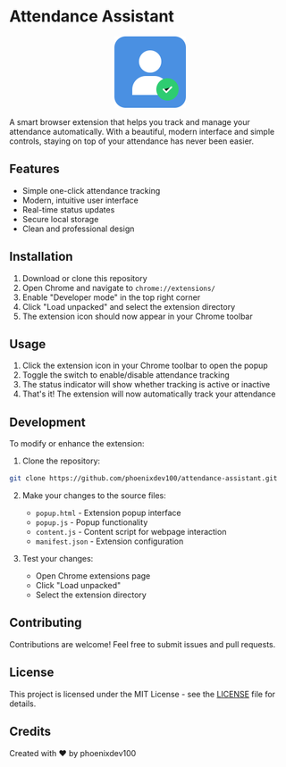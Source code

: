# Attendance Assistant

<div align="center">
  <img src="assets/logo.svg" alt="Attendance Assistant Logo" width="128" height="128">
</div>

A smart browser extension that helps you track and manage your attendance automatically. With a beautiful, modern interface and simple controls, staying on top of your attendance has never been easier.

## Features

- Simple one-click attendance tracking
- Modern, intuitive user interface
- Real-time status updates
- Secure local storage
- Clean and professional design

## Installation

1. Download or clone this repository
2. Open Chrome and navigate to `chrome://extensions/`
3. Enable "Developer mode" in the top right corner
4. Click "Load unpacked" and select the extension directory
5. The extension icon should now appear in your Chrome toolbar

## Usage

1. Click the extension icon in your Chrome toolbar to open the popup
2. Toggle the switch to enable/disable attendance tracking
3. The status indicator will show whether tracking is active or inactive
4. That's it! The extension will now automatically track your attendance

## Development

To modify or enhance the extension:

1. Clone the repository:

```bash
git clone https://github.com/phoenixdev100/attendance-assistant.git
```

2. Make your changes to the source files:

   - `popup.html` - Extension popup interface
   - `popup.js` - Popup functionality
   - `content.js` - Content script for webpage interaction
   - `manifest.json` - Extension configuration

3. Test your changes:
   - Open Chrome extensions page
   - Click "Load unpacked"
   - Select the extension directory

## Contributing

Contributions are welcome! Feel free to submit issues and pull requests.

## License

This project is licensed under the MIT License - see the [LICENSE](LICENSE) file for details.

## Credits

Created with ❤️ by phoenixdev100
